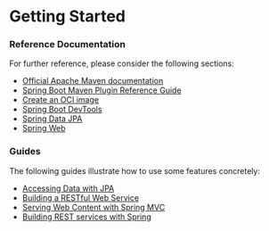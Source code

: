 # Getting Started

### Reference Documentation
For further reference, please consider the following sections:

* [Official Apache Maven documentation](https://maven.apache.org/guides/index.html)
* [Spring Boot Maven Plugin Reference Guide](https://docs.spring.io/spring-boot/docs/2.7.11-SNAPSHOT/maven-plugin/reference/html/)
* [Create an OCI image](https://docs.spring.io/spring-boot/docs/2.7.11-SNAPSHOT/maven-plugin/reference/html/#build-image)
* [Spring Boot DevTools](https://docs.spring.io/spring-boot/docs/2.7.11-SNAPSHOT/reference/htmlsingle/#using.devtools)
* [Spring Data JPA](https://docs.spring.io/spring-boot/docs/2.7.11-SNAPSHOT/reference/htmlsingle/#data.sql.jpa-and-spring-data)
* [Spring Web](https://docs.spring.io/spring-boot/docs/2.7.11-SNAPSHOT/reference/htmlsingle/#web)

### Guides
The following guides illustrate how to use some features concretely:

* [Accessing Data with JPA](https://spring.io/guides/gs/accessing-data-jpa/)
* [Building a RESTful Web Service](https://spring.io/guides/gs/rest-service/)
* [Serving Web Content with Spring MVC](https://spring.io/guides/gs/serving-web-content/)
* [Building REST services with Spring](https://spring.io/guides/tutorials/rest/)

